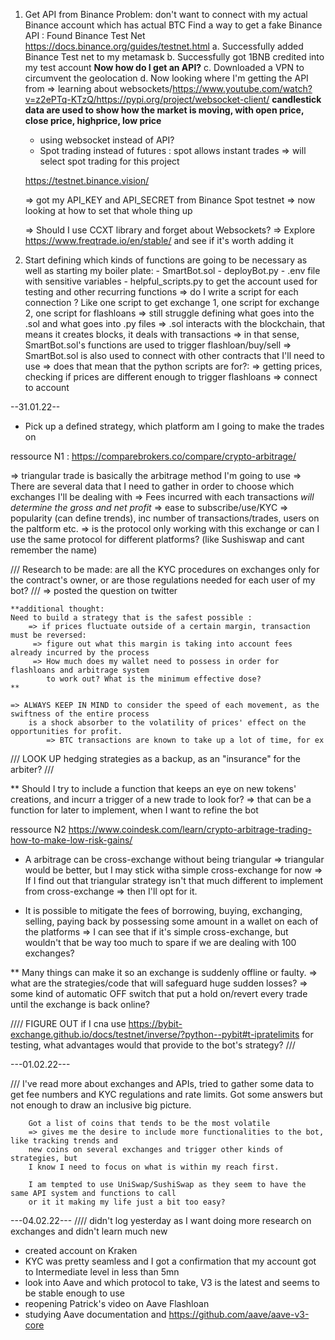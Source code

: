1. Get API from Binance
   Problem: don't want to connect with my actual Binance account which has actual BTC
   Find a way to get a fake Binance API : Found Binance Test Net
   https://docs.binance.org/guides/testnet.html
   a. Successfully added Binance Test net to my metamask
   b. Successfully got 1BNB credited into my test account
   **Now how do I get an API?**
   c. Downloaded a VPN to circumvent the geolocation
   d. Now looking where I'm getting the API from
   => learning about websockets/https://www.youtube.com/watch?v=z2ePTq-KTzQ/https://pypi.org/project/websocket-client/
   **candlestick data are used to show how the market is moving, with open price, close price, highprice, low price**

   - using websocket instead of API?
   - Spot trading instead of futures : spot allows instant trades => will select spot trading for this project

   https://testnet.binance.vision/

   => got my API_KEY and API_SECRET from Binance Spot testnet
   => now looking at how to set that whole thing up

   => Should I use CCXT library and forget about Websockets?
   => Explore https://www.freqtrade.io/en/stable/ and see if it's worth adding it

2. Start defining which kinds of functions are going to be necessary
   as well as starting my boiler plate: - SmartBot.sol - deployBot.py - .env file with sensitive variables - helpful_scripts.py to get the account used for testing and other recurring functions
   => do I write a script for each connection ? Like one script to get exchange 1, one script for exchange 2, one script for flashloans
   => still struggle defining what goes into the .sol and what goes into .py files
   => .sol interacts with the blockchain, that means it creates blocks, it deals with transactions
   => in that sense, SmartBot.sol's functions are used to trigger flashloan/buy/sell
   => SmartBot.sol is also used to connect with other contracts that I'll need to use
   => does that mean that the python scripts are for?:
   => getting prices, checking if prices are different enough to trigger flashloans
   => connect to account

--31.01.22--

- Pick up a defined strategy, which platform am I going to make the trades on

ressource N1 : https://comparebrokers.co/compare/crypto-arbitrage/

=> triangular trade is basically the arbitrage method I'm going to use
=> There are several data that I need to gather in order to choose which exchanges I'll be dealing with
=> Fees incurred with each transactions _will determine the gross and net profit_
=> ease to subscribe/use/KYC
=> popularity (can define trends), inc number of transactions/trades, users on the paltform etc.
=> is the protocol only working with this exchange or can I use the same protocol for different platforms? (like Sushiswap and cant remember the name)

/// Research to be made: are all the KYC procedures on exchanges only for the contract's owner, or
are those regulations needed for each user of my bot? ///
=> posted the question on twitter

    **additional thought:
    Need to build a strategy that is the safest possible :
        => if prices fluctuate outside of a certain margin, transaction must be reversed:
         => figure out what this margin is taking into account fees already incurred by the process
         => How much does my wallet need to possess in order for flashloans and arbitrage system
            to work out? What is the minimum effective dose?
    **

    => ALWAYS KEEP IN MIND to consider the speed of each movement, as the swiftness of the entire process
        is a shock absorber to the volatility of prices' effect on the opportunities for profit.
            => BTC transactions are known to take up a lot of time, for ex

/// LOOK UP hedging strategies as a backup, as an "insurance" for the arbiter? ///

\*\* Should I try to include a function that keeps an eye on new tokens' creations, and incurr a trigger
of a new trade to look for? => that can be a function for later to implement, when I want to refine the bot

ressource N2 https://www.coindesk.com/learn/crypto-arbitrage-trading-how-to-make-low-risk-gains/

- A arbitrage can be cross-exchange without being triangular
  => triangular would be better, but I may stick witha simple cross-exchange for now
  => If I find out that triangular strategy isn't that much different to implement from cross-exchange
  => then I'll opt for it.

- It is possible to mitigate the fees of borrowing, buying, exchanging, selling, paying back by
  possessing some amount in a wallet on each of the platforms
  => I can see that if it's simple cross-exchange, but wouldn't that be way too much to spare
  if we are dealing with 100 exchanges?

\*\* Many things can make it so an exchange is suddenly offline or faulty.
=> what are the strategies/code that will safeguard huge sudden losses?
=> some kind of automatic OFF switch that put a hold on/revert every trade until the exchange is back online?

//// FIGURE OUT if I cna use https://bybit-exchange.github.io/docs/testnet/inverse/?python--pybit#t-ipratelimits
for testing, what advantages would that provide to the bot's strategy? ///

---01.02.22---

/// I've read more about exchanges and APIs, tried to gather some data to get fee numbers and
KYC regulations and rate limits.
Got some answers but not enough to draw an inclusive big picture.

        Got a list of coins that tends to be the most volatile
        => gives me the desire to include more functionalities to the bot, like tracking trends and
        new coins on several exchanges and trigger other kinds of strategies, but
        I know I need to focus on what is within my reach first.

        I am tempted to use UniSwap/SushiSwap as they seem to have the same API system and functions to call
        or it it making my life just a bit too easy?

---04.02.22---
//// didn't log yesterday as I want doing more research on exchanges and didn't learn much new

- created account on Kraken
- KYC was pretty seamless and I got a confirmation that my account got to Intermediate level in less than 5mn
- look into Aave and which protocol to take, V3 is the latest and seems to be stable enough to use
- reopening Patrick's video on Aave Flashloan
- studying Aave documentation and https://github.com/aave/aave-v3-core

